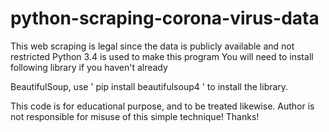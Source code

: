 # python-scraping-corona-virus-data
This web scraping is legal since the data is publicly available and not restricted
Python 3.4 is used to make this program
You will need to install following library if you haven't already

BeautifulSoup, use 
' pip install beautifulsoup4 ' to install the library.

This code is for educational purpose, and to be treated likewise.
Author is not responsible for misuse of this simple technique!
Thanks!
